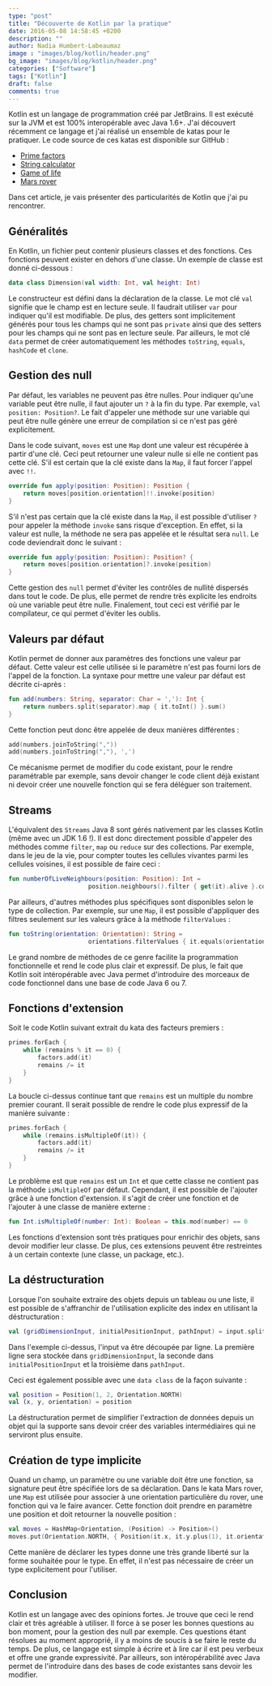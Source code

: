 ```yaml
---
type: "post"
title: "Découverte de Kotlin par la pratique"
date: 2016-05-08 14:58:45 +0200
description: ""
author: Nadia Humbert-Labeaumaz
image : "images/blog/kotlin/header.png"
bg_image: "images/blog/kotlin/header.png"
categories: ["Software"]
tags: ["Kotlin"]
draft: false
comments: true
---
```


Kotlin est un langage de programmation créé par JetBrains. Il est exécuté sur la JVM et est 100% interopérable avec Java 1.6+.
J'ai découvert récemment ce langage et j'ai réalisé un ensemble de katas pour le pratiquer.
Le code source de ces katas est disponible sur GitHub :

- [Prime factors](https://github.com/nphumbert/kata-prime-factors)
- [String calculator](https://github.com/nphumbert/kata-string-calculator)
- [Game of life](https://github.com/nphumbert/kata-game-of-life)
- [Mars rover](https://github.com/nphumbert/kata-mars-rover)

Dans cet article, je vais présenter des particularités de Kotlin que j'ai pu rencontrer.

<!-- more -->

## Généralités

En Kotlin, un fichier peut contenir plusieurs classes et des fonctions. Ces fonctions peuvent exister en dehors d'une classe.
Un exemple de classe est donné ci-dessous :

```kotlin
data class Dimension(val width: Int, val height: Int)
```

Le constructeur est défini dans la déclaration de la classe. Le mot clé `val` signifie que le champ est en lecture seule. Il faudrait utiliser `var` pour indiquer qu'il est modifiable. De plus, des getters sont implicitement générés pour tous les champs qui ne sont pas `private` ainsi que des setters pour les champs qui ne sont pas en lecture seule. Par ailleurs, le mot clé `data` permet de créer automatiquement les méthodes `toString`, `equals`, `hashCode` et `clone`.

## Gestion des null

Par défaut, les variables ne peuvent pas être nulles. Pour indiquer qu'une variable peut être nulle, il faut ajouter un `?` à la fin du type. Par exemple, `val position: Position?`. Le fait d'appeler une méthode sur une variable qui peut être nulle génère une erreur de compilation si ce n'est pas géré explicitement.

Dans le code suivant, `moves` est une `Map` dont une valeur est récupérée à partir d'une clé. Ceci peut retourner une valeur nulle si elle ne contient pas cette clé. S'il est certain que la clé existe dans la `Map`, il faut forcer l'appel avec `!!`.

```kotlin
override fun apply(position: Position): Position {
    return moves[position.orientation]!!.invoke(position)
}
```

S'il n'est pas certain que la clé existe dans la `Map`, il est possible d'utiliser `?` pour appeler la méthode `invoke` sans risque d'exception. En effet, si la valeur est nulle, la méthode ne sera pas appelée et le résultat sera `null`. Le code deviendrait donc le suivant :

```kotlin
override fun apply(position: Position): Position? {
    return moves[position.orientation]?.invoke(position)
}
```

Cette gestion des `null` permet d'éviter les contrôles de nullité dispersés dans tout le code. De plus, elle permet de rendre très explicite les endroits où une variable peut être nulle. Finalement, tout ceci est vérifié par le compilateur, ce qui permet d'éviter les oublis.

## Valeurs par défaut

Kotlin permet de donner aux paramètres des fonctions une valeur par défaut. Cette valeur est celle utilisée si le paramètre n'est pas fourni lors de l'appel de la fonction. La syntaxe pour mettre une valeur par défaut est décrite ci-après :

```kotlin
fun add(numbers: String, separator: Char = ','): Int {
    return numbers.split(separator).map { it.toInt() }.sum()
}
```

Cette fonction peut donc être appelée de deux manières différentes :

```kotlin
add(numbers.joinToString(","))
add(numbers.joinToString(","), ',')
```

Ce mécanisme permet de modifier du code existant, pour le rendre paramétrable par exemple, sans devoir changer le code client déjà existant ni devoir créer une nouvelle fonction qui se fera déléguer son traitement.

## Streams

L'équivalent des `Streams` Java 8 sont gérés nativement par les classes Kotlin (même avec un JDK 1.6 !). Il est donc directement possible d'appeler des méthodes comme `filter`, `map` ou `reduce` sur des collections. Par exemple, dans le jeu de la vie, pour compter toutes les cellules vivantes parmi les cellules voisines, il est possible de faire ceci :

```kotlin
fun numberOfLiveNeighbours(position: Position): Int =
                      position.neighbours().filter { get(it).alive }.count()
```

Par ailleurs, d'autres méthodes plus spécifiques sont disponibles selon le type de collection. Par exemple, sur une
`Map`, il est possible d'appliquer des filtres seulement sur les valeurs grâce à la méthode `filterValues` :

```kotlin
fun toString(orientation: Orientation): String =
                      orientations.filterValues { it.equals(orientation) }.keys.first().toString()
```

Le grand nombre de méthodes de ce genre facilite la programmation fonctionnelle et rend le code plus clair et expressif. De plus, le fait que Kotlin soit intéropérable avec Java permet d'introduire des morceaux de code fonctionnel dans une base de code Java 6 ou 7.

## Fonctions d'extension

Soit le code Kotlin suivant extrait du kata des facteurs premiers :

```kotlin
primes.forEach {
    while (remains % it == 0) {
        factors.add(it)
        remains /= it
    }
}
```

La boucle ci-dessus continue tant que `remains` est un multiple du nombre premier courant. Il serait possible de rendre le code plus expressif de la manière suivante :

```kotlin
primes.forEach {
    while (remains.isMultipleOf(it)) {
        factors.add(it)
        remains /= it
    }
}
```

Le problème est que `remains` est un `Int` et que cette classe ne contient pas la méthode `isMultipleOf` par défaut. Cependant, il est possible de l'ajouter grâce à une fonction d'extension. il s'agit de créer une fonction et de l'ajouter à une classe de manière externe :

```kotlin
fun Int.isMultipleOf(number: Int): Boolean = this.mod(number) == 0
```

Les fonctions d'extension sont très pratiques pour enrichir des objets, sans devoir modifier leur classe. De plus, ces extensions peuvent être restreintes à un certain contexte (une classe, un package, etc.).

## La déstructuration

Lorsque l'on souhaite extraire des objets depuis un tableau ou une liste, il est possible de s'affranchir de l'utilisation explicite des index en utilisant la déstructuration :

```kotlin
val (gridDimensionInput, initialPositionInput, pathInput) = input.split("\n")
```

Dans l'exemple ci-dessus, l'input va être découpée par ligne. La première ligne sera stockée dans `gridDimensionInput`, la seconde dans `initialPositionInput` et la troisième dans `pathInput`.

Ceci est également possible avec une `data class` de la façon suivante :

```kotlin
val position = Position(1, 2, Orientation.NORTH)
val (x, y, orientation) = position
```

La déstructuration permet de simplifier l'extraction de données depuis un objet qui la supporte sans devoir créer des variables intermédiaires qui ne serviront plus ensuite.

## Création de type implicite

Quand un champ, un paramètre ou une variable doit être une fonction, sa signature peut être spécifiée lors de sa déclaration. Dans le kata Mars rover, une `Map` est utilisée pour associer à une orientation particulière du rover, une fonction qui va le faire avancer. Cette fonction doit prendre en paramètre une position et doit retourner la nouvelle position :

```kotlin
val moves = HashMap<Orientation, (Position) -> Position>()
moves.put(Orientation.NORTH, { Position(it.x, it.y.plus(1), it.orientation) })
```

Cette manière de déclarer les types donne une très grande liberté sur la forme souhaitée pour le type. En effet, il n'est pas nécessaire de créer un type explicitement pour l'utiliser.

## Conclusion

Kotlin est un langage avec des opinions fortes. Je trouve que ceci le rend clair et très agréable à utiliser. Il force à se poser les bonnes questions au bon moment, pour la gestion des null par exemple. Ces questions étant résolues au moment approprié, il y a moins de soucis à se faire le reste du temps. De plus, ce langage est simple à écrire et à lire car il est peu verbeux et offre une grande expressivité. Par ailleurs, son intéropérabilité avec Java permet de l'introduire dans des bases de code existantes sans devoir les modifier.
